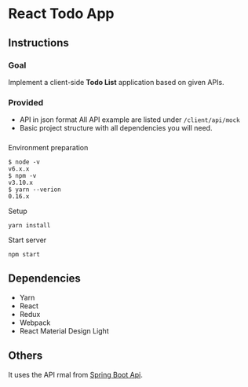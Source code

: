 # React Todo App

## Instructions

### Goal
Implement a client-side **Todo List** application based on given APIs.

### Provided

- API in json format
  All API example are listed under `/client/api/mock`
- Basic project structure with all dependencies you will need.

###

Environment preparation
```
$ node -v
v6.x.x
$ npm -v
v3.10.x
$ yarn --verion
0.16.x
```

Setup

```
yarn install
```

Start server

```
npm start
```

## Dependencies

- Yarn
- React
- Redux
- Webpack
- React Material Design Light

## Others
It uses the API rmal from [Spring Boot Api](https://github.com/silverjava/rest-api-springboot).

